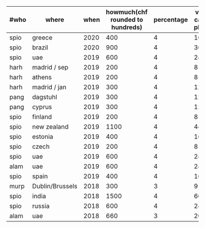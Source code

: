 | #who | where           | when     | howmuch(chf rounded to hundreds) | percentage | voluntary-carbontax-pledge(chf) | stage         |
|------|-----------------|----------|----------------------------------|------------|---------------------------------|---------------|
| spio | greece		 | 2020     | 400			       | 4          | 16                              | pledged       |
| spio | brazil		 | 2020     | 900			       | 4          | 36                              | pledged       |
| spio | uae		 | 2019     | 600			       | 4          | 24                              | pledged       |
| harh | madrid	/ sep	 | 2019     | 200			       | 4	    | 8				      | compensated   |
| harh | athens		 | 2019	    | 200			       | 4	    | 8				      | compensated   |
| harh | madrid / jan	 | 2019	    | 300			       | 4	    | 12			      | compensated   |
| pang | dagstuhl        | 2019     | 300                              | 4          | 12                              | compensated   |
| pang | cyprus          | 2019     | 300                              | 4          | 12                              | compensated   |
| spio | finland         | 2019     | 200                              | 4          | 8                               | compensated   |
| spio | new zealand     | 2019     | 1100                             | 4          | 44                              | compensated   |
| spio | estonia         | 2019     | 400                              | 4          | 16                              | compensated   |
| spio | czech           | 2019     | 200                              | 4          | 8                               | compensated   |
| spio | uae             | 2019     | 600                              | 4          | 24                              | compensated   |
| alam | uae             | 2019     | 600 			       | 4          | 24 	                      | compensated   |
| spio | spain           | 2019     | 400                              | 4          | 16                              | compensated   |
| murp | Dublin/Brussels | 2018     | 300                              | 3          | 9                               | compensated   |
| spio | india           | 2018     | 1500                             | 4          | 60                              | compensated   |
| spio | russia          | 2018     | 600                              | 4          | 24                              | compensated   |
| alam | uae             | 2018     | 660                              | 3          | 20                              | compensated   |
